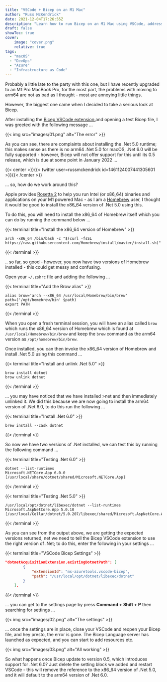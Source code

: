 ```yaml
---
title: "VSCode + Bicep on an M1 Mac"
author: "Russ McKendrick"
date: 2021-12-04T17:26:55Z
description: "Learn how to run Bicep on an M1 Mac using VSCode, addressing the .Net 5.0 runtime issue with Rosetta 2 and Homebrew."
draft: false
showToc: true
cover:
    image: "cover.png"
    relative: true
tags:
  - "macOS"
  - "DevOps"
  - "Azure"
  - "Infrastructure as Code"
---
```


Probably a little late to the party with this one, but I have recently upgraded to an M1 Pro MacBook Pro, for the most part, the problems with moving to arm64 are not as bad as I thought - most are annoying little things.

However, the biggest one came when I decided to take a serious look at Bicep.

After installing the [Bicep VSCode extension ](https://marketplace.visualstudio.com/items?itemName=ms-azuretools.vscode-bicep)and opening a test Bicep file, I was greeted with the following message ...

{{< img src="images/01.png" alt="The error" >}}

As you can see, there are complaints about installing the .Net 5.0 runtime; this makes sense as there is no arm64 .Net 5.0 for macOS, .Net 6.0 will be fully supported - however, Bicep will not offer support for this until its 0.5 release, which is due at some point in January 2022 ...

{{< center >}}{{< twitter user=russmckendrick id=1461124007441305601 >}}{{< /center >}}

... so, how do we work around this?

Apple provides [Rosetta 2](https://support.apple.com/en-gb/HT211861) to help you run Intel (or x86_64) binaries and applications on your M1 powered Mac - as I am a [Homebrew](https://brew.sh/) user, I thought it would be good to install the x86_64 version of .Net 5.0 using this.

To do this, you will need to install the x86_64 of Homebrew itself which you can do by running the command below ...

{{< terminal title="Install the x86_64 version of Homebrew" >}}
``` terminfo
arch -x86_64 /bin/bash -c "$(curl -fsSL https://raw.githubusercontent.com/Homebrew/install/master/install.sh)"
```
{{< /terminal >}}

.. so far, so good - however, you now have two versions of Homebrew installed - this could get messy and confusing.

Open your `~/.zshrc` file and adding the following ...

{{< terminal title="Add the Brow alias" >}}
```
alias brow='arch --x86_64 /usr/local/Homebrew/bin/brew'
path=('/opt/homebrew/bin' $path)
export PATH
```
{{< /terminal >}}

When you open a fresh terminal session, you will have an alias called `brow` which runs the x86_64 version of Homebrew which is found at `/usr/local/Homebrew/bin/brew` and keep the `brew` command as the arm64 version as `/opt/homebrew/bin/brew`.

Once installed, you can then invoke the x86_64 version of Homebrew and install .Net 5.0 using this command ...

{{< terminal title="Install and unlink .Net 5.0" >}}
``` terminfo
brow install dotnet
brow unlink dotnet
```
{{< /terminal >}}

... you may have noticed that we have installed >net and then immediately unlinked it. We did this because we are now going to install the arm64 version of .Net 6.0, to do this run the following ...

{{< terminal title="Install .Net 6.0" >}}
``` terminfo
brew install --cask dotnet
```
{{< /terminal >}}

So now we have two versions of .Net installed, we can test this by running the following command ...

{{< terminal title="Testing .Net 6.0" >}}
``` terminfo
dotnet --list-runtimes
Microsoft.NETCore.App 6.0.0 [/usr/local/share/dotnet/shared/Microsoft.NETCore.App]
```
{{< /terminal >}}

{{< terminal title="Testing .Net 5.0" >}}
``` terminfo
/usr/local/opt/dotnet/libexec/dotnet --list-runtimes
Microsoft.AspNetCore.App 5.0.10 [/usr/local/Cellar/dotnet/5.0.207/libexec/shared/Microsoft.AspNetCore.App]
```
{{< /terminal >}}

As you can see from the output above, we are getting the expected versions returned, net we need to tell the Bicep VSCode extension to use the right version of .Net; to do this, enter the following in your settings ...

{{< terminal title="VSCode Bicep Settings" >}}
``` json
"dotnetAcquisitionExtension.existingDotnetPath": [
        {
            "extensionId": "ms-azuretools.vscode-bicep",
            "path": "/usr/local/opt/dotnet/libexec/dotnet"
        }
    ],
```
{{< /terminal >}}

... you can get to the settings page by press **Command + Shift + P** then searching for settings ...

{{< img src="images/02.png" alt="The settings" >}}

... once the settings are in place, close your VSCode and reopen your Bicep file, and hey presto, the error is gone. The Bicep Language server has launched as expected, and you can start to add resources etc.

{{< img src="images/03.png" alt="All working" >}}

So what happens once Bicep update to version 0.5, which introduces support for .Net 6.0? Just delete the setting block we added and restart VSCode - this will remove the reference to the x86_64 version of .Net 5.0, and it will default to the arm64 version of .Net 6.0.

